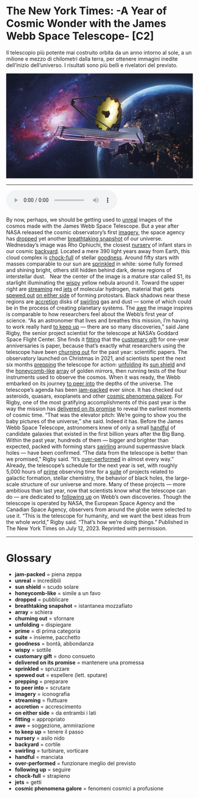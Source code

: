 # The New York Times: -A Year of Cosmic Wonder with the James Webb Space Telescope-   [C2]

Il telescopio più potente mai costruito orbita da un anno intorno al sole, a un milione e mezzo di chilometri dalla terra, per ottenere immagini inedite dell’inizio dell’universo. I risultati sono più belli e rivelatori del previsto.

![](The%20New%20York%20Times%20-A%20Year%20of%20Cosmic%20Wonder%20with%20the%20James%20Webb%20Space%20Telescope-.jpg)

--------------

<div>
<audio controls autoplay>
    <source src="https:/raw.githubusercontent.com/dartie/knowledge-base/main/English/SpeakUp/2023-10/The%20New%20York%20Times%20-A%20Year%20of%20Cosmic%20Wonder%20with%20the%20James%20Webb%20Space%20Telescope-.mp3" type="audio/mpeg">
</audio>
</div>


By now, perhaps, we should be getting used to [unreal](## "incredibili") images of the cosmos made with the James Webb Space Telescope. But a year after NASA released the cosmic observatory’s first [imagery](## "iconografia"), the space agency has [dropped](## "pubblicare") yet another [breathtaking snapshot](## "istantanea mozzafiato") of our universe.
Wednesday’s image was Rho Ophiuchi, the closest [nursery](## "asilo nido") of infant stars in our cosmic [backyard](## "cortile"). Located a mere 390 light years away from Earth, this cloud complex is [chock-full](## "strapieno") of stellar [goodness](## "bontà, abbondanza").
Around fifty stars with masses comparable to our sun are [sprinkled](## "spruzzare") in white: some fully formed and shining bright, others still hidden behind dark, dense regions of interstellar dust.
 
Near the center of the image is a mature star called S1, its starlight illuminating the [wispy](## "sottile") yellow nebula around it. Toward the upper right are [streaming](## "fluttuare") red [jets](## "getti") of molecular hydrogen, material that gets [spewed out](## "espellere (lett. sputare)") [on either side](## "da entrambi i lati") of forming protostars. Black shadows near these regions are [accretion](## "accrescimento") disks of [swirling](## "turbinare, vorticare") gas and dust — some of which could be in the process of creating planetary systems.
The [awe](## "soggezione, ammirazione") the image inspires is comparable to how researchers feel about the Webb’s first year of science.
“As an astronomer that lives and breathes this mission, I’m having to work really hard [to keep up](## "tenere il passo") — there are so many discoveries,” said Jane Rigby, the senior project scientist for the telescope at NASA’s Goddard Space Flight Center. She finds it [fitting](## "appropriato") that the [customary gift](## "dono consueto") for one-year anniversaries is paper, because that’s exactly what researchers using the telescope have been [churning out](## "sfornare") for the past year: scientific papers.
The observatory launched on Christmas in 2021, and scientists spent the next six months [prepping](## "preparare") the telescope for action: [unfolding](## "dispiegare") its [sun shield](## "scudo solare") and the [honeycomb-like](## "simile a un favo") [array](## "schiera") of golden mirrors, then running tests of the four instruments used to observe the cosmos. When it was ready, the Webb embarked on its journey [to peer into](## "scrutare") the depths of the universe.
The telescope’s agenda has been [jam-packed](## "piena zeppa") ever since. It has checked out asteroids, quasars, exoplanets and other [cosmic phenomena galore](## "fenomeni cosmici a profusione"). For Rigby, one of the most gratifying accomplishments of this past year is the way the mission has [delivered on its promise](## "mantenere una promessa") to reveal the earliest moments of cosmic time.
“That was the elevator pitch: We’re going to show you the baby pictures of the universe,” she said.
Indeed it has. Before the James Webb Space Telescope, astronomers knew of only a small [handful](## "manciata") of candidate galaxies that existed in the first billion years after the Big Bang. Within the past year, hundreds of them — bigger and brighter than expected, packed with forming stars [swirling](## "turbinare, vorticare") around supermassive black holes — have been confirmed.
“The data from the telescope is better than we promised,” Rigby said. “It’s [over-performed](## "funzionare meglio del previsto") in almost every way.”
Already, the telescope’s schedule for the next year is set, with roughly 5,000 hours of [prime](## "di prima categoria") observing time for a [suite](## "insieme, pacchetto") of projects related to galactic formation, stellar chemistry, the behavior of black holes, the large-scale structure of our universe and more. Many of these projects — more ambitious than last year, now that scientists know what the telescope can do — are dedicated to [following up](## "seguire") on Webb’s own discoveries.
Though the telescope is operated by NASA, the European Space Agency and the Canadian Space Agency, observers from around the globe were selected to use it. “This is the telescope for humanity, and we want the best ideas from the whole world,” Rigby said. “That’s how we’re doing things.”
Published in The New York Times on July 12, 2023. Reprinted with permission. 

--------------

<div style = "display:block; clear:both; page-break-after:always;"></div>

# Glossary
* **jam-packed** = piena zeppa
* **unreal** = incredibili
* **sun shield** = scudo solare
* **honeycomb-like** = simile a un favo
* **dropped** = pubblicare
* **breathtaking snapshot** = istantanea mozzafiato
* **array** = schiera
* **churning out** = sfornare
* **unfolding** = dispiegare
* **prime** = di prima categoria
* **suite** = insieme, pacchetto
* **goodness** = bontà, abbondanza
* **wispy** = sottile
* **customary gift** = dono consueto
* **delivered on its promise** = mantenere una promessa
* **sprinkled** = spruzzare
* **spewed out** = espellere (lett. sputare)
* **prepping** = preparare
* **to peer into** = scrutare
* **imagery** = iconografia
* **streaming** = fluttuare
* **accretion** = accrescimento
* **on either side** = da entrambi i lati
* **fitting** = appropriato
* **awe** = soggezione, ammirazione
* **to keep up** = tenere il passo
* **nursery** = asilo nido
* **backyard** = cortile
* **swirling** = turbinare, vorticare
* **handful** = manciata
* **over-performed** = funzionare meglio del previsto
* **following up** = seguire
* **chock-full** = strapieno
* **jets** = getti
* **cosmic phenomena galore** = fenomeni cosmici a profusione
